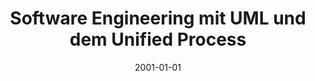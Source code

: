 ---
abstract: ''
authors:
- Wolfgang Zuser
- Stefan Biffl
- Thomas Grechenig
- Monika Köhle
date: '2001-01-01'
featured: false
links:
- name: Publik
  url: https://publik.tuwien.ac.at/showentry.php?ID=136983&lang=2
publication_types:
- '5'
publishDate: '2001-01-01'
title: Software Engineering mit UML und dem Unified Process
url_pdf: ''
---